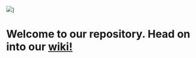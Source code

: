 [](https://github.com/KumosOy/Kumos/wiki)![](https://github.com/KumosOy/Kumos/blob/master/assets/kumos_logo_horizontal.png)]
# Welcome to our repository. Head on into our [wiki!](https://github.com/KumosOy/Kumos/wiki)
